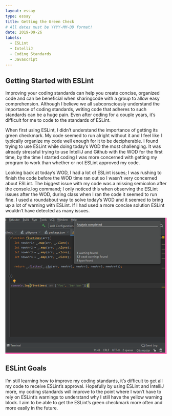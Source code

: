 ```yaml
---
layout: essay
type: essay
title: Getting the Green Check
# All dates must be YYYY-MM-DD format!
date: 2019-09-26
labels:
  - ESLint
  - IntelliJ
  - Coding Standards
  - Javascript
---
```


## Getting Started with ESLint
Improving your coding standards can help you create concise, organized code and can be beneficial when sharingcode with a group to allow easy comprehension. Although I believe we all subconsciously understand the importance of coding standards, writing code that adheres to such standards can be a huge pain. Even after coding for a couple years, it’s difficult for me to code to the standards of ESLint.

When first using ESLint, I didn’t understand the importance of getting its green checkmark. My code seemed to run alright without it and I feel like I typically organize my code well enough for it to be decipherable. I found trying to use ESLint while doing today’s WOD the most challenging. It was already stressful trying to use IntelliJ and Github with the WOD for the first time, by the time I started coding I was more concerned with getting my program to work than whether or not ESLint approved my code.

Looking back at today’s WOD, I had a lot of ESLint issues; I was rushing to finish the code before the WOD time ran out so I wasn’t very concerned about ESLint. The biggest issue with my code was a missing semicolon after the console.log command; I only noticed this when observing the ESLint issues after the WOD, during class when I ran the code it seemed to run fine. I used a roundabout way to solve today’s WOD and it seemed to bring up a lot of warning with ESLint. If I had used a more concise solution ESLint wouldn’t have detected as many issues.
<div class="ui medium rounded images">
  <img class="ui image" src="../images/ESLint.png">
</div>

## ESLint Goals
I’m still learning how to improve my coding standards, it’s difficult to get all my code to receive ESLint’s approval. Hopefully by using ESLint and IntelliJ more, my coding standards will improve to the point where I won’t have to rely on ESLint’s warnings to understand why I still have the yellow warning block. I aim to be able to get the ESLint’s green checkmark more often and more easily in the future.
